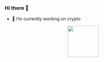 ### Hi there 👋

- 🔭 I’m currently working on crypto

<div id="header" align="center">
  <img src="https://media.giphy.com/media/QnU6mOrBbElaIQz4Fe/giphy.gif" width="100"/>
</div>
